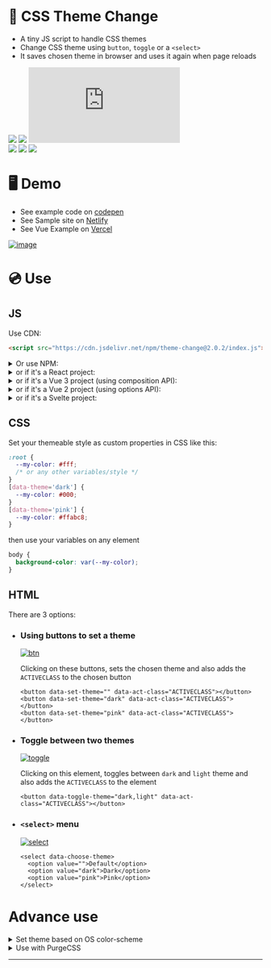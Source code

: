 # 🎨 CSS Theme Change

- A tiny JS script to handle CSS themes
- Change CSS theme using `button`, `toggle` or a `<select>`
- It saves chosen theme in browser and uses it again when page reloads

[![][build]][build-url] [![][install-size]][install-size-url] [![][js]][js-url]  
[![][npm]][npm-url] [![][dl]][npm-url] [![][commit]][gh-url]

# 🖥 Demo

- See example code on [codepen](https://codepen.io/saadeghi/pen/OJypbNM)
- See Sample site on [Netlify](https://css-theme-changer.netlify.app/)
- See Vue Example on [Vercel](https://vue-3-theme.vercel.app)

[![image](https://user-images.githubusercontent.com/7342023/80218042-e3c67e00-8655-11ea-94e8-925d0dcbfd57.gif)](#)

# 💿 Use

## JS

Use CDN:

```html
<script src="https://cdn.jsdelivr.net/npm/theme-change@2.0.2/index.js"></script>
```

<details>
<summary>
  Or use NPM: 
</summary>

Install: `npm i theme-change --save` and use it in your js file:

```js
import { themeChange } from 'theme-change'
themeChange()
```

</details>
<details>
<summary>
  or if it's a React project: 
</summary>

Install: `npm i theme-change --save` and use it in your js file:

```js
import { useEffect } from 'react'
import { themeChange } from 'theme-change'

useEffect(() => {
  themeChange(false)
  // 👆 false parameter is required for react project
}, [])
```

</details>
<details>
<summary>
  or if it's a Vue 3 project (using composition API): 
</summary>

Install: `npm i theme-change --save` and use it in your js file:

```js
import { onMounted } from 'vue'
import { themeChange } from 'theme-change'

export default {
  setup() {
    onMounted(() => {
      themeChange(false)
    })
  },
}
```

</details>
<details>
<summary>
  or if it's a Vue 2 project (using options API): 
</summary>

Install: `npm i theme-change --save` and use it in your js file:

```js
import { themeChange } from 'theme-change'

export default {
  mounted: function () {
    themeChange(false)
  },
}
```

</details>
<details>
<summary>
  or if it's a Svelte project: 
</summary>

Install: `npm i theme-change --save` and use it in your svelte component that uses one theme-change attributes:

```js
import { onMount } from 'svelte'
import { themeChange } from 'theme-change'

// NOTE: the element that is using one of the theme attributes must be in the DOM on mount
onMount(() => {
  themeChange(false)
  // 👆 false parameter is required for svelte
})
```

</details>

## CSS

Set your themeable style as custom properties in CSS like this:

```css
:root {
  --my-color: #fff;
  /* or any other variables/style */
}
[data-theme='dark'] {
  --my-color: #000;
}
[data-theme='pink'] {
  --my-color: #ffabc8;
}
```

then use your variables on any element

```css
body {
  background-color: var(--my-color);
}
```

## HTML

There are 3 options:

- ### Using buttons to set a theme

  [![btn](https://user-images.githubusercontent.com/7342023/101527827-c0adcc00-39a3-11eb-9e41-24bfa91ea96c.gif)](#)

  Clicking on these buttons, sets the chosen theme and also adds the `ACTIVECLASS` to the chosen button

  ```
  <button data-set-theme="" data-act-class="ACTIVECLASS"></button>
  <button data-set-theme="dark" data-act-class="ACTIVECLASS"></button>
  <button data-set-theme="pink" data-act-class="ACTIVECLASS"></button>
  ```

- ### Toggle between two themes

  [![toggle](https://user-images.githubusercontent.com/7342023/101527821-bf7c9f00-39a3-11eb-822b-7751265a18a5.gif)](#)

  Clicking on this element, toggles between `dark` and `light` theme and also adds the `ACTIVECLASS` to the element

  ```
  <button data-toggle-theme="dark,light" data-act-class="ACTIVECLASS"></button>
  ```

- ### `<select>` menu

  [![select](https://user-images.githubusercontent.com/7342023/101527790-b4297380-39a3-11eb-9173-bc909549d160.gif)](#)

  ```
  <select data-choose-theme>
    <option value="">Default</option>
    <option value="dark">Dark</option>
    <option value="pink">Pink</option>
  </select>
  ```

# Advance use

<details>
<summary>
  Set theme based on OS color-scheme
</summary>

```
@media (prefers-color-scheme: dark){
  :root{
    --my-color: #252b30;
  }
}
```

</details>

<details>
<summary>
  Use with PurgeCSS
</summary>

If you're using [Purge CSS](https://purgecss.com/), you might need to [safe list](https://purgecss.com/safelisting.html#in-the-css-directly) your CSS using the comments below because your secondary themes will be purged

- Safelist `[data-theme]` on postcss config

  ```js
  module.exports = {
    purge: {
      options: {
        safelist: [/data-theme$/],
      },
    },
  }
  ```

- Safelist inside CSS file

  ```css
  /*! purgecss start ignore */

  [data-theme='dark'] {
    --my-color: #252b30;
  }

  /*! purgecss end ignore */
  ```

</details>

---

[install-size]: https://badgen.net/bundlephobia/minzip/theme-change?label=bundle%20size&color=purple
[js]: https://badgen.net/badgesize/normal/https/unpkg.com/theme-change/index.js?label=file%20size&color=purple
[npm]: https://badgen.net/npm/v/theme-change?label=version&color=purple
[dl]: https://badgen.net/npm/dt/theme-change?icon=npm&color=purple
[commit]: https://badgen.net/github/last-commit/saadeghi/theme-change?icon=github&color=purple
[build]: https://badgen.net/github/checks/saadeghi/theme-change?label=build
[build-url]: https://github.com/saadeghi/theme-change/actions
[install-size-url]: https://bundlephobia.com/result?p=theme-change
[js-url]: https://unpkg.com/theme-change@latest/index.js
[npm-url]: https://www.npmjs.com/package/theme-change
[gh-url]: https://github.com/saadeghi/theme-change
